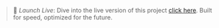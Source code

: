 > 🚀 *Launch Live*: Dive into the live version of this project [click here](https://chaitanya-2305.github.io/Spreadsheet_Upload_Editing_Project/).
>  Built for speed, optimized for the future.
